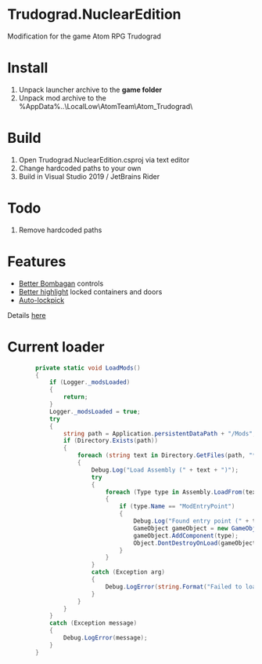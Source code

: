 ﻿# Trudograd.NuclearEdition
Modification for the game Atom RPG Trudograd

# Install
1. Unpack launcher archive to the **game folder**
2. Unpack mod archive to the %AppData%\..\LocalLow\AtomTeam\Atom_Trudograd\

# Build
1. Open Trudograd.NuclearEdition.csproj via text editor
2. Change hardcoded paths to your own
3. Build in Visual Studio 2019 / JetBrains Rider

# Todo
1. Remove hardcoded paths

# Features
- [Better Bombagan](https://github.com/Albeoris/Trudograd.NuclearEdition/wiki/Features-Bombagan) controls
- [Better highlight](https://github.com/Albeoris/Trudograd.NuclearEdition/wiki/Features-HUD#better-highlight-locked-containers-and-doors) locked containers and doors
- [Auto-lockpick](https://github.com/Albeoris/Trudograd.NuclearEdition/wiki/Features-HUD#auto-lockpick)

Details [here](https://github.com/Albeoris/Trudograd.NuclearEdition/wiki)

# Current loader

```csharp
        private static void LoadMods()
		{
			if (Logger._modsLoaded)
			{
				return;
			}
			Logger._modsLoaded = true;
			try
			{
				string path = Application.persistentDataPath + "/Mods";
				if (Directory.Exists(path))
				{
					foreach (string text in Directory.GetFiles(path, "*.dll", SearchOption.AllDirectories))
					{
						Debug.Log("Load Assembly (" + text + ")");
						try
						{
							foreach (Type type in Assembly.LoadFrom(text).GetTypes())
							{
								if (type.Name == "ModEntryPoint")
								{
									Debug.Log("Found entry point (" + type.FullName + "). Initializing...");
									GameObject gameObject = new GameObject(type.FullName);
									gameObject.AddComponent(type);
									Object.DontDestroyOnLoad(gameObject);
								}
							}
						}
						catch (Exception arg)
						{
							Debug.LogError(string.Format("Failed to load assembly {0}. Error: {1}", text, arg));
						}
					}
				}
			}
			catch (Exception message)
			{
				Debug.LogError(message);
			}
		}
```